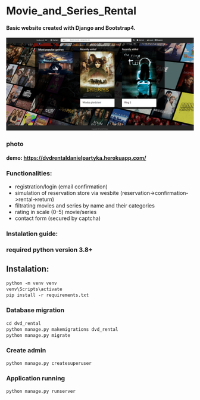 # Movie_and_Series_Rental
#### Basic website created with Django and Bootstrap4.

![alt text](dvd_rental.png) 
### photo
#### demo: https://dvdrentaldanielpartyka.herokuapp.com/

### Functionalities:
* registration/login (email confirmation)
* simulation of reservation store via wesbite (reservation->confirmation->rental->return)
* filtrating movies and series by name and their categories
* rating in scale (0-5) movie/series
* contact form (secured by captcha)

### Instalation guide:
### required python version 3.8+

## Instalation:
```
python -m venv venv 
venv\Scripts\activate
pip install -r requirements.txt
```
### Database migration
```
cd dvd_rental
python manage.py makemigrations dvd_rental
python manage.py migrate
```
### Create admin
```
python manage.py createsuperuser
```
### Application running
```
python manage.py runserver
```






